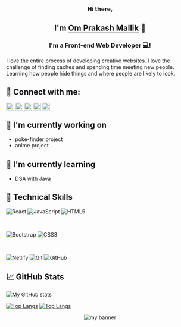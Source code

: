 
<h3 align="center">
Hi there,
</h3> 

<h2 align="center">
  I'm <a href="https://opmportfolio.netlify.app/" target="_blank" rel="noreferrer">Om Prakash Mallik</a> 👋
</h2>

<h3 align="center">
I'm a Front-end Web Developer 💻!
</h3> 

I love the entire process of developing creative websites. I love the challenge of finding caches and spending time meeting new people. Learning how people hide things and where people are likely to look.

## 🤝 Connect with me:

<a href="https://www.linkedin.com/in/om-prakash-mallik-774187217/"><img align="left" src="https://raw.githubusercontent.com/yushi1007/yushi1007/main/images/linkedin.svg" alt="Yu Shi | LinkedIn" width="21px"/></a>

<a href="https://instagram.com/mallik_75"><img align="left" src="https://raw.githubusercontent.com/yushi1007/yushi1007/main/images/instagram.svg" alt="Yu Shi | Instagram" width="21px"/></a>

<a href="https://leetcode.com/OmPrakashMallik/"><img align="left" src="https://leetcode.com/static/images/LeetCode_logo_rvs.png" alt="Yu Shi | Leetcode" width="21px"/></a>

<a href="https://auth.geeksforgeeks.org/user/omprakashmallik91/practice"><img align="left" src="https://encrypted-tbn0.gstatic.com/images?q=tbn:ANd9GcQqvFVpivQkBMns3rV68nBe2xMaJaD9pStMOfdtBDRkEYH-Sy3Nns__vsVt-nM1c5KxiuM&usqp=CAU" alt="Yu Shi | GFG" width="21px"/></a>

<a href="https://www.facebook.com/profile.php?id=100010378098581"><img align="left" src="https://upload.wikimedia.org/wikipedia/commons/thumb/1/16/Facebook-icon-1.png/768px-Facebook-icon-1.png" alt="Yu Shi | FB" width="21px"/></a>


</br>


## 🔭 I'm currently working on

- poke-finder project
- anime project

## 🌱 I'm currently learning

- DSA with Java

## 💼 Technical Skills

![React](https://img.shields.io/badge/react-%2320232a.svg?style=for-the-badge&logo=react&logoColor=%2361DAFB)
![JavaScript](https://img.shields.io/badge/javascript-%23323330.svg?style=for-the-badge&logo=javascript&logoColor=%23F7DF1E)
![HTML5](https://img.shields.io/badge/html5-%23E34F26.svg?style=for-the-badge&logo=html5&logoColor=white)

</br>

![Bootstrap](https://img.shields.io/badge/bootstrap-%23563D7C.svg?style=for-the-badge&logo=bootstrap&logoColor=white)
![CSS3](https://img.shields.io/badge/css3-%231572B6.svg?style=for-the-badge&logo=css3&logoColor=white)

</br>

![Netlify](https://img.shields.io/badge/netlify-%23000000.svg?style=for-the-badge&logo=netlify&logoColor=#00C7B7)
![Git](https://img.shields.io/badge/git-%23F05033.svg?style=for-the-badge&logo=git&logoColor=white)
![GitHub](https://img.shields.io/badge/github-%23121011.svg?style=for-the-badge&logo=github&logoColor=white)


## 📈 GitHub Stats 





![My GitHub stats](https://github-readme-stats.vercel.app/api?username=OmPrakashMallik&theme=transparent)

[![Top Langs](https://github-readme-stats.vercel.app/api/top-langs/?username=OmPrakashMallik&layout=compact)](https://github.com/yushi1007)
[![Top Langs](https://github-readme-stats.vercel.app/api/top-langs/?username=OmPrakashMallik&layout=donut)](https://github.com/OmPrakashMallik)


<p align="center">
  <a target="_blank" rel="noreferrer"><img src="https://cdn4.geckoandfly.com/wp-content/uploads/2013/11/234864.jpg" alt="my banner"></a>
</p>

